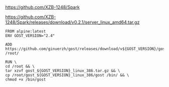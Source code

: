 https://github.com/XZB-1248/Spark

https://github.com/XZB-1248/Spark/releases/download/v0.2.1/server_linux_amd64.tar.gz


```
FROM alpine:latest
ENV GOST_VERSION="2.4"

ADD https://github.com/ginuerzh/gost/releases/download/v${GOST_VERSION}/gost_${GOST_VERSION}_linux_386.tar.gz /root/

RUN \
cd /root && \
tar xzvf gost_${GOST_VERSION}_linux_386.tar.gz && \
cp /root/gost_${GOST_VERSION}_linux_386/gost /bin/ && \
chmod +x /bin/gost
```